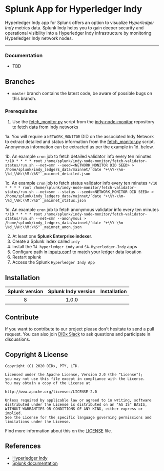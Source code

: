 # Splunk App for Hyperledger Indy

Hyperledger Indy app for Splunk offers an option to visualize _Hyperledger Indy_ metrics data. Splunk Indy helps you to gain deeper security and operational visibility into a Hyperledger Indy infrastructure by monitoring Hyperledger Indy network nodes.
* * *

### Documentation

- TBD

## Branches

- `master` branch contains the latest code, be aware of possible bugs on this branch.

### Prerequisites
1. Use the [fetch_monitor.py](https://github.com/hyperledger/indy-node-monitor/blob/master/fetch-validator-status/fetch_status.py) script from the [indy-node-monitor](https://github.com/hyperledger/indy-node-monitor) repository to fetch data from indy networks

1a. You will require a `NETWORK_MONITOR` DID on the associated Indy Network to extract detailed and status information from the [fetch_monitor.py](https://github.com/hyperledger/indy-node-monitor/blob/master/fetch-validator-status/fetch_status.py) script.
Anonymous information can be extracted as per the example in 1d. below.
   
1b. An example `cron` job to fetch detailed validator info every ten minutes ``*/10 * * * * root /home/splunk/indy-node-monitor/fetch-validator-status/run.sh --net=smn --seed=<NETWORK_MONITOR DID SEED> > /home/splunk/indy_ledgers_data/mainnet/`date "+\%Y-\%m-\%d_\%H:\%M:\%S"`_mainnet_detailed.json``

1c. An example `cron` job to fetch status validator info every ten minutes ``*/10 * * * * root /home/splunk/indy-node-monitor/fetch-validator-status/run.sh --net=smn --status --seed=<NETWORK_MONITOR DID SEED> > /home/splunk/indy_ledgers_data/mainnet/`date "+\%Y-\%m-\%d_\%H:\%M:\%S"`_mainnet_status.json``

1d. An example `cron` job to fetch anonymous validator info every ten minutes ``*/10 * * * * root /home/splunk/indy-node-monitor/fetch-validator-status/run.sh --net=smn --anonymous > /home/splunk/indy_ledgers_data/mainnet/`date "+\%Y-\%m-\%d_\%H:\%M:\%S"`_mainnet_anon.json``

2. At least one __Splunk Enterprise indexer__.
3. Create a Splunk index called `indy`
4. Install the `TA_hyperledger_indy` and `SA-Hyperledger-Indy` apps
5. Configure path in [inputs.conf](SA-Hyperledger-Indy/local/inputs.conf) to match your ledger data location
6. Restart splunk
7. Access the Splunk `Hyperledger Indy App`

## Installation

| Splunk version | Splunk Indy version     | Installation                                                   |
| :------------: | :---------------: | :--------------------------------------------------------------|
|      8     |       1.0.0       | <xyz> |

## Contribute

If you want to contribute to our project please don't hesitate to send a pull request. 
You can also join [DIDx Slack](https://join.slack.com/t/didx-xyz/shared_invite/zt-madh6xua-TzkbEWmqRhhFvag8WUPUxQ) to ask questions and participate in discussions.

## Copyright & License

    Copyright (C) 2020 DIDx, PTY, LTD.
    
    Licensed under the Apache License, Version 2.0 (the "License");
    you may not use this file except in compliance with the License.
    You may obtain a copy of the License at
    
    http://www.apache.org/licenses/LICENSE-2.0
    
    Unless required by applicable law or agreed to in writing, software
    distributed under the License is distributed on an "AS IS" BASIS,
    WITHOUT WARRANTIES OR CONDITIONS OF ANY KIND, either express or implied.
    See the License for the specific language governing permissions and
    limitations under the License.
    
Find more information about this on the [LICENSE](LICENSE) file.

## References

-   [Hyperledger Indy](https://www.hyperledger.org/use/hyperledger-indy)
-   [Splunk documentation](http://docs.splunk.com/Documentation)
